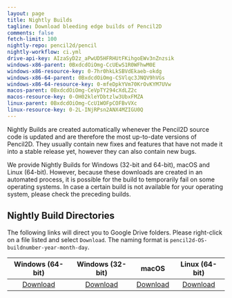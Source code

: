 ```yaml
---
layout: page
title: Nightly Builds
tagline: Download bleeding edge builds of Pencil2D
comments: false
fetch-limit: 100
nightly-repo: pencil2d/pencil
nightly-workflow: ci.yml
drive-api-key: AIzaSyD2z_aPwUD5HFRHUtFKihgoEWv3nZnzsik
windows-x86-parent: 0BxdcdOiOmg-CcUEwS1R0WFhwM0E
windows-x86-resource-key: 0-7hr0hkLkSBVdEkaeb-okdg
windows-x86-64-parent: 0BxdcdOiOmg-CSVlqc3JNQV9hVGs
windows-x86-64-resource-key: 0-mfeDpkYVm70KrOvKYM7UVw
macos-parent: 0BxdcdOiOmg-CeVpTY294cXdLZ2c
macos-resource-key: 0-OH02kleYDbtzlw3UbxFMZA
linux-parent: 0BxdcdOiOmg-CcU1WOFpCOFBvVXc
linux-resource-key: 0-2L-INjRPsn2ANX4MZIGU0Q
---
```


Nightly Builds are created automatically whenever the Pencil2D source code is updated and are therefore the most
up-to-date versions of Pencil2D. They usually contain new fixes and features that have not made it into a stable release
yet, however they can also contain new bugs.

We provide Nightly Builds for Windows (32-bit and 64-bit), macOS and Linux (64-bit). However, because these downloads
are created in an automated process, it is possible for the build to temporarily fail on some operating systems. In case
a certain build is not available for your operating system, please check the preceding builds.

<style>
#nightly-builds > li {
  padding: .5em;
}
#nightly-builds > li::marker {
  content: "(" attr(value) ") ";
  color: #bbbbbb;
}
#nightly-builds > li:first-child {
  background-color: #f3f6fa;
}
#nightly-builds summary {
  cursor: pointer;
  display: list-item;
  width: 100%;
}

#nightly-builds details:not([open]) summary {
  white-space: nowrap;
  overflow: hidden;
  text-overflow: ellipsis;
}

#nightly-builds ul {
  padding-left: 2em;
}
#nightly-builds ul li {
  margin-top: .5em;
}
</style>

<noscript id="build-dirs">
<h2>Nightly Build Directories</h2>
<p>The following links will direct you to Google Drive folders. Please right-click on a file listed and select <code>Download</code>. The naming format is <code>pencil2d-OS-buildnumber-year-month-day</code>.</p>

<table>
  <thead>
    <tr>
      <th style="text-align: center">Windows (64-bit)</th>
      <th style="text-align: center">Windows (32-bit)</th>
      <th style="text-align: center">macOS</th>
      <th style="text-align: center">Linux (64-bit)</th>
    </tr>
  </thead>
  <tbody>
    <tr>
    <td style="text-align: center"><a href="https://drive.google.com/drive/folders/{{page.windows-x86-64-parent}}?resourcekey={{page.windows-x86-64-resource-key}}&usp=sharing">Download</a></td>
    <td style="text-align: center"><a href="https://drive.google.com/drive/folders/{{page.windows-x86-parent}}?resourcekey={{page.windows-x86-64-resource-key}}&usp=sharing">Download</a></td>
    <td style="text-align: center"><a href="https://drive.google.com/drive/folders/{{page.macos-parent}}?resourcekey={{page.macos-resource-key}}&usp=sharing">Download</a></td>
    <td style="text-align: center"><a href="https://drive.google.com/drive/folders/{{page.linux-parent}}?resourcekey={{page.linux-resource-key}}&usp=sharing">Download</a></td>
    </tr>
  </tbody>
</table>
</noscript>

<ol id="nightly-builds"></ol>

<script src="nightly_fetch.js"></script>
<script>
  "use strict";
  (function() {
    let hasFallenBack = false;
    function displayFallback() {
      if (hasFallenBack) return;

      const nightlyLoading = document.getElementById("nightly-loading");
      nightlyLoading.style.display = "none";
      const buildDirs = document.createElement("div");
      buildDirs.innerHTML = document.getElementById("build-dirs").innerHTML;
      nightlyLoading.parentNode.append(buildDirs);
      hasFallenBack = true;
    }

    function showError(message) {
      displayFallback();
      const nightlyLoading = document.getElementById("nightly-loading");
      const errorMessage = document.createElement("blockquote");
      errorMessage.textContent = message;
      nightlyLoading.parentNode.insertBefore(errorMessage, nightlyLoading.nextSibling);
    }

    function showWarning(message) {
      displayFallback();
      const nightlyLoading = document.getElementById("nightly-loading");
      const warningMessage = document.createElement("blockquote");
      warningMessage.textContent = message;
      nightlyLoading.parentNode.insertBefore(warningMessage, nightlyLoading.nextSibling);
    }

    // Add loading message
    {
      const nightlyBuilds = document.getElementById("nightly-builds");
      const nightlyLoading = document.createElement("blockquote");
      nightlyLoading.id = "nightly-loading";
      nightlyLoading.appendChild(document.createTextNode("Loading\u2026"));
      nightlyBuilds.parentNode.insertBefore(nightlyLoading, nightlyBuilds);
    }

    const fetcher = new NightlyBuildFetcher("{{page.drive-api-key}}", {{page.fetch-limit}});
    fetcher.addGithubActionsResource("{{page.nightly-repo}}", "{{page.nightly-workflow}}", "runs");
    fetcher.addGDriveResource("{{page.windows-x86-parent}}", "{{page.windows-x86-resource-key}}", "win32");
    fetcher.addGDriveResource("{{page.windows-x86-64-parent}}", "{{page.windows-x86-64-resource-key}}", "win64");
    fetcher.addGDriveResource("{{page.macos-parent}}", "{{page.macos-resource-key}}", "macos");
    fetcher.addGDriveResource("{{page.linux-parent}}", "{{page.linux-resource-key}}", "linux");

    fetcher.fetchAll().then(fetch_results => {
      if (Object.keys(fetch_results).length <= 1) {
        showError("There was an error automatically retrieving the nightly build data.");
        return;
      }
      if ("runs" in fetch_results) {
        const aggregatedData = {};

        // Collect all the per-OS download links for each run
        for (let os of ["win32", "win64", "macos", "linux"]) {
          if (!(os in fetch_results)) {
            showWarning(`Warning: Could not get data for ${os}`);
            continue;
          }
          const folder = fetch_results[os];

          for (let file of folder.files) {
            const match = file.originalFilename.match(/^pencil2d-\w+-(\d+)-\d{4}-\d{2}-\d{2}.(zip|AppImage)$/);
            if (match === null) {
              // File name didn't match, don't know what to do with it
              continue;
            }
            const runNumber = match[1];
            if (runNumber in aggregatedData === false) {
              aggregatedData[runNumber] = {};
            }
            aggregatedData[runNumber][os] = file.webContentLink;
          }
        }

        // Add the metadata for all the runs that we have files for
        for (let run of fetch_results["runs"].workflow_runs) {
          if (run.run_number in aggregatedData) {
            aggregatedData[run.run_number]["commit"] = run.head_commit
            aggregatedData[run.run_number]["run_url"] = run.html_url
          }
        }

        // Let's "render" our data
        const nightlyList = document.getElementById("nightly-builds");

        const nightlyListTitle = document.createElement("h2");
        nightlyListTitle.textContent = "Nightly Build List";
        nightlyList.parentNode.insertBefore(nightlyListTitle, nightlyList);

        let detailsOpen = true;
        for (let [runNumber, data] of Object.entries(aggregatedData).sort((a, b) => Math.sign(b[0] - a[0]))) {
          const buildItem = document.createElement("li");
          buildItem.value = runNumber;
          const details = document.createElement("details");
          // Open the first entry by default
          details.open = detailsOpen;
          detailsOpen = false;
          const summary = document.createElement("summary");
          if ("commit" in data) {
            // Build summary - timestamp + (linked) commit message
            const timestamp = new Date(data.commit.timestamp);
            const dateMessage = document.createElement("span")
            dateMessage.textContent = timestamp.toLocaleString(undefined, {"dateStyle": "medium"}) + " \u2013 ";
            dateMessage.title = timestamp.toLocaleString(undefined, {"dateStyle": "long", "timeStyle": "long"});
            summary.appendChild(dateMessage);
            const commitLink = document.createElement("a");
            commitLink.appendChild(document.createTextNode(data.commit.message.split("\n")[0]));
            commitLink.href = `https://github.com/{{page.nightly-repo}}/commit/${data.commit.id}`;
            summary.appendChild(commitLink);
          } else {
            // Got no metadata about this run :(
            summary.appendChild(document.createTextNode("Unable to retrieve information"));
          }
          details.appendChild(summary);

          // Add the actual details area...
          const linkList = document.createElement("ul");

          // ...with the download links...
          const downloadList = document.createElement("li");
          let text = "Download for ";
          for (let [os, osName] of [["win32", "Windows (32-bit)"], ["win64", "Windows (64-bit)"], ["macos", "macOS"], ["linux", "Linux (64-bit)"]]) {
            if (os in data === false) {
              continue; // No download for this OS
            }

            downloadList.appendChild(document.createTextNode(text));
            text = ' \u2022 '; // bullet
            const downloadLink = document.createElement("a");
            downloadLink.appendChild(document.createTextNode(osName));
            downloadLink.href = data[os];
            downloadList.appendChild(downloadLink);
          }
          linkList.appendChild(downloadList);

          // ...and the link to the build details
          if ("run_url" in data) {
            const buildDetails = document.createElement("li");
            buildDetails.appendChild(document.createTextNode("View "));
            const detailsLink = document.createElement("a");
            detailsLink.appendChild(document.createTextNode("build details"));
            detailsLink.href = data.run_url;
            buildDetails.appendChild(detailsLink);
            linkList.appendChild(buildDetails);
          }

          details.appendChild(linkList);
          buildItem.appendChild(details);
          nightlyList.appendChild(buildItem);
        }
        // Remove the loading message
        document.getElementById("nightly-loading").remove();
      }
      else {
        showError("There was an error automatically fetching the build data.");
        return;
      }
    }).catch(error => {
      console.error(error);
      showError("There was an error automatically fetching the build data.");
    });
  })();
</script>
